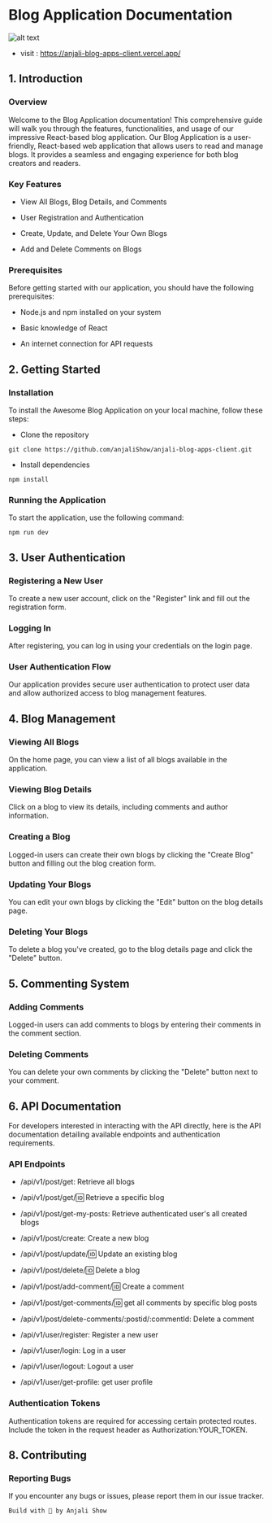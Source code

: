 # Blog Application Documentation

![alt text](https://ecomm1.s3.ap-south-1.amazonaws.com/Screenshot+(134).png)

- visit : https://anjali-blog-apps-client.vercel.app/

## 1. Introduction

### Overview

Welcome to the Blog Application documentation! This comprehensive guide will walk you through the features, functionalities, and usage of our impressive React-based blog application. Our Blog Application is a user-friendly, React-based web application that allows users to read and manage blogs. It provides a seamless and engaging experience for both blog creators and readers.

### Key Features

- View All Blogs, Blog Details, and Comments

- User Registration and Authentication

- Create, Update, and Delete Your Own Blogs

- Add and Delete Comments on Blogs

### Prerequisites

Before getting started with our application, you should have the following prerequisites:

- Node.js and npm installed on your system

- Basic knowledge of React

- An internet connection for API requests

## 2. Getting Started

### Installation

To install the Awesome Blog Application on your local machine, follow these steps:

- Clone the repository

```
git clone https://github.com/anjaliShow/anjali-blog-apps-client.git

```

- Install dependencies

```
npm install

```

### Running the Application

To start the application, use the following command:

```
npm run dev
```

## 3. User Authentication

### Registering a New User

To create a new user account, click on the "Register" link and fill out the registration form.

### Logging In

After registering, you can log in using your credentials on the login page.

### User Authentication Flow

Our application provides secure user authentication to protect user data and allow authorized access to blog management features.

## 4. Blog Management

### Viewing All Blogs

On the home page, you can view a list of all blogs available in the application.

### Viewing Blog Details

Click on a blog to view its details, including comments and author information.

### Creating a Blog

Logged-in users can create their own blogs by clicking the "Create Blog" button and filling out the blog creation form.

### Updating Your Blogs

You can edit your own blogs by clicking the "Edit" button on the blog details page.

### Deleting Your Blogs

To delete a blog you've created, go to the blog details page and click the "Delete" button.

## 5. Commenting System

### Adding Comments

Logged-in users can add comments to blogs by entering their comments in the comment section.

### Deleting Comments

You can delete your own comments by clicking the "Delete" button next to your comment.

## 6. API Documentation

For developers interested in interacting with the API directly, here is the API documentation detailing available endpoints and authentication requirements.

### API Endpoints

- /api/v1/post/get: Retrieve all blogs

- /api/v1/post/get/:id: Retrieve a specific blog

- /api/v1/post/get-my-posts: Retrieve authenticated user's all created blogs

- /api/v1/post/create: Create a new blog

- /api/v1/post/update/:id: Update an existing blog

- /api/v1/post/delete/:id: Delete a blog

- /api/v1/post/add-comment/:id: Create a comment

- /api/v1/post/get-comments/:id: get all comments by specific blog posts

- /api/v1/post/delete-comments/:postid/:commentId: Delete a comment

- /api/v1/user/register: Register a new user

- /api/v1/user/login: Log in a user

- /api/v1/user/logout: Logout a user

- /api/v1/user/get-profile: get user profile

### Authentication Tokens

Authentication tokens are required for accessing certain protected routes. Include the token in the request header as Authorization:YOUR_TOKEN.

## 8. Contributing

### Reporting Bugs

If you encounter any bugs or issues, please report them in our issue tracker.

`Build with 💛 by Anjali Show`
